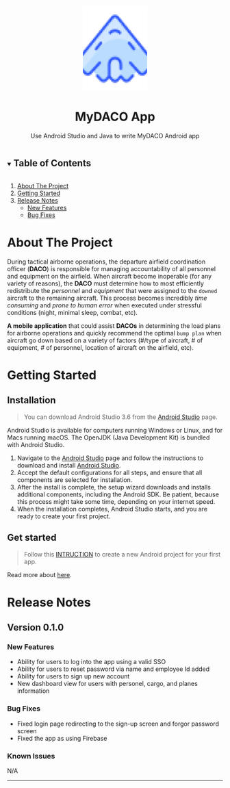 <!-- PROJECT LOGO -->
<br />
<p align="center">
  <a href="https://github.com/tnguyen606-cs/myDACO">
    <img src="images/aircaft_icon.png" alt="Logo" width="150" height="200">
  </a>

  <h1 align="center">MyDACO App</h1>

  <p align="center">
    Use Android Studio and Java to write MyDACO Android app
  </p>
</p>


<!-- TABLE OF CONTENTS -->
<details open="open">
  <summary><h2 style="display: inline-block">Table of Contents</h2></summary>
  <ol>
    <li><a href="#about-the-project">About The Project</a></li>
    <li><a href="#getting-started">Getting Started</a></li>
    <li>
      <a href="#release-notes">Release Notes</a>
      <ul>
        <li><a href="#new-features">New Features</a></li>
        <li><a href="#bug-fixes">Bug Fixes</a></li>
      </ul>
    </li>
  </ol>
</details>

<!-- ABOUT THE PROJECT -->
# About The Project

During tactical airborne operations, the departure airfield coordination officer (**DACO**) is responsible for managing accountability of all personnel and equipment on the airfield. When aircraft become inoperable (for any variety of reasons), the **DACO** must determine how to most efficiently redistribute the *personnel* and *equipment* that were assigned to the `downed` aircraft to the remaining aircraft. This process becomes incredibly *time consuming* and *prone to human error* when executed under stressful conditions (night, minimal sleep, combat, etc).  

**A mobile application** that could assist **DACOs** in determining the load plans for airborne operations and quickly recommend the optimal `bump plan` when aircraft go down based on a variety of factors (#/type of aircraft, # of equipment, # of personnel, location of aircraft on the airfield, etc). 

<!-- GETTING STARTED -->
# Getting Started
## Installation

> You can download Android Studio 3.6 from the [Android Studio](https://developer.android.com/studio/) page.   

Android Studio is available for computers running Windows or Linux, and for Macs running macOS. The OpenJDK (Java Development Kit) is bundled with Android Studio.

1. Navigate to the [Android Studio](https://developer.android.com/studio/) page and follow the instructions to download and install [Android Studio](https://developer.android.com/studio/install.html). 
2. Accept the default configurations for all steps, and ensure that all components are selected for installation.
3. After the install is complete, the setup wizard downloads and installs additional components, including the Android SDK. Be patient, because this process might take some time, depending on your internet speed.
4. When the installation completes, Android Studio starts, and you are ready to create your first project.

## Get started

> Follow this [INTRUCTION](https://developer.android.com/codelabs/build-your-first-android-app#2) to create a new Android project for your first app.  

Read more about [here](https://developer.android.com/codelabs/build-your-first-android-app#0).

<!-- RELEASE NOTES -->
# Release Notes
## Version 0.1.0

### New Features
* Ability for users to log into the app using a valid SSO
* Ability for users to reset password via name and employee Id added
* Ability for users to sign up new account
* New dashboard view for users with personel, cargo, and planes information

### Bug Fixes
* Fixed login page redirecting to the sign-up screen and forgor password screen
* Fixed the app as using Firebase

### Known Issues
N/A

---
